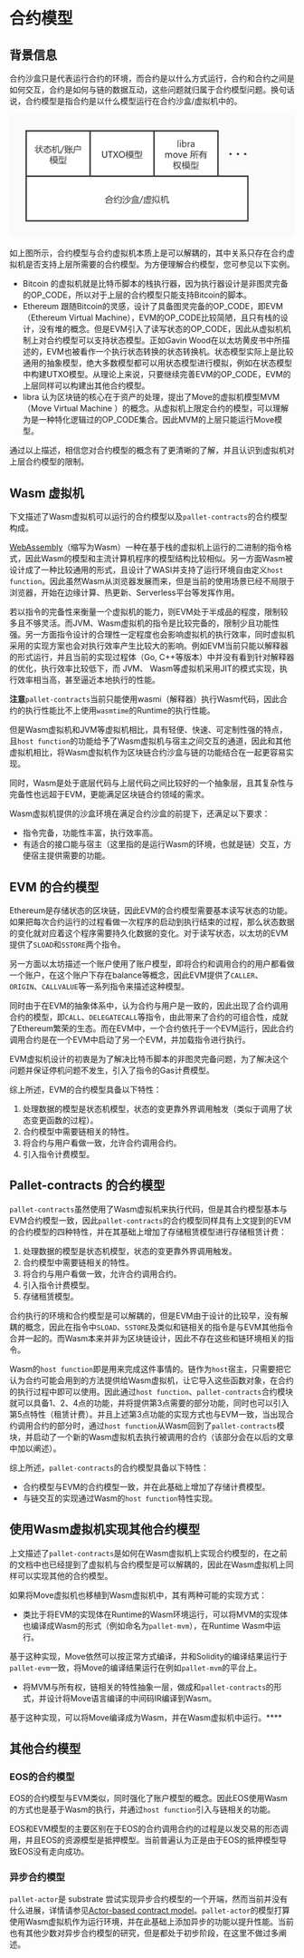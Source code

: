 # 合约模型

## 背景信息

合约沙盒只是代表运行合约的环境，而合约是以什么方式运行，合约和合约之间是如何交互，合约是如何与链的数据互动，这些问题就归属于合约模型问题。换句话说，合约模型是指合约是以什么模型运行在合约沙盒/虚拟机中的。

![](./imgs/model.jpg)

如上图所示，合约模型与合约虚拟机本质上是可以解耦的，其中关系只存在合约虚拟机是否支持上层所需要的合约模型。为方便理解合约模型，您可参见以下实例。

* Bitcoin 的虚拟机就是比特币脚本的栈执行器，因为执行器设计是非图灵完备的OP_CODE，所以对于上层的合约模型只能支持Bitcoin的脚本。
* Ethereum 跟随Bitcoin的灵感，设计了具备图灵完备的OP_CODE，即EVM（Ethereum Virtual Machine），EVM的OP_CODE比较简陋，且只有栈的设计，没有堆的概念。但是EVM引入了读写状态的OP_CODE，因此从虚拟机机制上对合约模型可以支持状态模型。正如Gavin Wood在以太坊黄皮书中所描述的，EVM也被看作一个执行状态转换的状态转换机。状态模型实际上是比较通用的抽象模型，绝大多数模型都可以用状态模型进行模拟，例如在状态模型中构建UTXO模型。从理论上来说，只要继续完善EVM的OP_CODE，EVM的上层同样可以构建出其他合约模型。
* libra 认为区块链的核心在于资产的处理，提出了Move的虚拟机模型MVM（Move Virtual Machine ）的概念。从虚拟机上限定合约的模型，可以理解为是一种特化逻辑过的OP_CODE集合。因此MVM的上层只能运行Move模型。

通过以上描述，相信您对合约模型的概念有了更清晰的了解，并且认识到虚拟机对上层合约模型的限制。

 ## Wasm 虚拟机

下文描述了Wasm虚拟机可以运行的合约模型以及`pallet-contracts`的合约模型构成。

[WebAssembly](https://webassembly.org/)（缩写为Wasm）一种在基于栈的虚拟机上运行的二进制的指令格式，因此Wasm的模型和主流计算机程序的模型结构比较相似。另一方面Wasm被设计成了一种比较通用的形式，且设计了WASI并支持了运行环境自由定义`host function`。因此虽然Wasm从浏览器发展而来，但是当前的使用场景已经不局限于浏览器，开始在边缘计算、热更新、Serverless平台等发挥作用。

若以指令的完备性来衡量一个虚拟机的能力，则EVM处于半成品的程度，限制较多且不够灵活。而JVM、Wasm虚拟机的指令是比较完备的，限制少且功能性强。另一方面指令设计的合理性一定程度也会影响虚拟机的执行效率，同时虚拟机采用的实现方案也会对执行效率产生比较大的影响。例如EVM当前只能以解释器的形式运行，并且当前的实现过程体（Go, C++等版本）中并没有看到针对解释器的优化，执行效率比较低下，而 JVM、 Wasm等虚拟机采用JIT的模式实现，执行效率相当高，甚至逼近本地执行的性能。

**注意**`pallet-contracts`当前只能使用wasmi（解释器）执行Wasm代码，因此合约的执行性能比不上使用`wasmtime`的Runtime的执行性能。

但是Wasm虚拟机和JVM等虚拟机相比，具有轻便、快速、可定制性强的特点，且`host function`的功能给予了Wasm虚拟机与宿主之间交互的通道，因此和其他虚拟机相比，将Wasm虚拟机作为区块链合约沙盒与链的功能结合在一起更容易实现。

同时，Wasm是处于底层代码与上层代码之间比较好的一个抽象层，且其复杂性与完备性也远超于EVM，更能满足区块链合约领域的需求。

Wasm虚拟机提供的沙盒环境在满足合约沙盒的前提下，还满足以下要求：

* 指令完备，功能性丰富，执行效率高。
* 有适合的接口能与宿主（这里指的是运行Wasm的环境，也就是链）交互，方便宿主提供需要的功能。

## EVM 的合约模型

Ethereum是存储状态的区块链，因此EVM的合约模型需要基本读写状态的功能。如果把每次合约运行的过程看做一次程序的启动到执行结束的过程，那么状态数据的变化就对应着这个程序需要持久化数据的变化。对于读写状态，以太坊的EVM提供了`SLOAD`和`SSTORE`两个指令。

另一方面以太坊描述一个账户使用了账户模型，即将合约和调用合约的用户都看做一个账户，在这个账户下存在balance等概念，因此EVM提供了`CALLER`、`ORIGIN`、`CALLVALUE`等一系列指令来描述这种模型。

同时由于在EVM的抽象体系中，认为合约与用户是一致的，因此出现了合约调用合约的模型，即`CALL`、`DELEGATECALL`等指令，由此带来了合约的可组合性，成就了Ethereum繁荣的生态。而在EVM中，一个合约依托于一个EVM运行，因此合约调用合约是在一个EVM中启动了另一个EVM，并加载指令进行执行。

EVM虚拟机设计的初衷是为了解决比特币脚本的非图灵完备问题，为了解决这个问题并保证停机问题不发生，引入了指令的Gas计费模型。

综上所述，EVM的合约模型具备以下特性：

1. 处理数据的模型是状态机模型，状态的变更靠外界调用触发（类似于调用了状态变更函数的过程）。
2. 合约模型中需要链相关的特性。
3. 将合约与用户看做一致，允许合约调用合约。
4. 引入指令计费模型。
 ## Pallet-contracts 的合约模型

`pallet-contracts`虽然使用了Wasm虚拟机来执行代码，但是其合约模型基本与EVM合约模型一致，因此`pallet-contracts`的合约模型同样具有上文提到的EVM的合约模型的四种特性，并在其基础上增加了存储租赁模型进行存储租赁计费：

1. 处理数据的模型是状态机模型，状态的变更靠外界调用触发。
2. 合约模型中需要链相关的特性。
3. 将合约与用户看做一致，允许合约调用合约。
4. 引入指令计费模型。
5. 存储租赁模型。

合约执行的环境和合约模型是可以解耦的，但是EVM由于设计的比较早，没有解耦的概念，因此在指令中`SLOAD`、`SSTORE`及类似和链相关的指令是与EVM其他指令合并一起的。而Wasm本来并非为区块链设计，因此不存在这些和链环境相关的指令。

Wasm的`host function`即是用来完成这件事情的。链作为`host`宿主，只需要把它认为合约可能会用到的方法提供给Wasm虚拟机，让它导入这些函数对象，在合约的执行过程中即可以使用。因此通过`host function`、`pallet-contracts`合约模块就可以具备1、2、4点的功能，并将提供第3点需要的部分功能，同时也可以引入第5点特性（租赁计费）。并且上述第3点功能的实现方式也与EVM一致，当出现合约调用合约的部分时，通过`host function`从Wasm回到了`pallet-contracts`模块，并启动了一个新的Wasm虚拟机去执行被调用的合约（该部分会在以后的文章中加以阐述）。

综上所述，`pallet-contracts`的合约模型具备以下特性：

* 合约模型与EVM的合约模型一致，并在此基础上增加了存储计费模型。
* 与链交互的实现通过Wasm的`host function`特性实现。
 ## 使用Wasm虚拟机实现其他合约模型

上文描述了`pallet-contracts`是如何在Wasm虚拟机上实现合约模型的，在之前的文档中也已经提到了虚拟机与合约模型是可以解耦的，因此在Wasm虚拟机上同样可以实现其他的合约模型。

如果将Move虚拟机也移植到Wasm虚拟机中，其有两种可能的实现方式：

* 类比于将EVM的实现体在Runtime的Wasm环境运行，可以将MVM的实现体也编译成Wasm的形式（例如命名为`pallet-mvm`），在Runtime Wasm中运行。

基于这种实现，Move依然可以按正常方式编译，并和Solidity的编译结果运行于`pallet-evm`一致，将Move的编译结果运行在例如`pallet-mvm`的平台上。

* 将MVM与所有权，链相关的特性抽象一层，做成和`pallet-contracts`的形式，并设计将Move语言编译的中间码IR编译到Wasm。

基于这种实现，可以将Move编译成为Wasm，并在Wasm虚拟机中运行。****

## 其他合约模型

### EOS的合约模型

EOS的合约模型与EVM类似，同时强化了账户模型的概念。因此EOS使用Wasm的方式也是基于Wasm的执行，并通过`host function`引入与链相关的功能。

EOS和EVM模型的主要区别在于EOS的合约调用合约的过程是以发交易的形态调用，并且EOS的资源模型是抵押模型。当前普遍认为正是由于EOS的抵押模型导致EOS没有走向成功。

### 异步合约模型

`pallet-actor`是 substrate 尝试实现异步合约模型的一个开端，然而当前并没有什么进展，详情请参见[Actor-based contract model](https://corepaper.org/contract/actor/)。`pallet-actor`的模型打算使用Wasm虚拟机作为运行环境，并在此基础上添加异步的功能以提升性能。当前也有其他少数对异步合约模型的研究，但是都处于初步阶段，在这里不做过多阐述。
